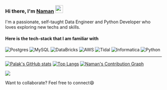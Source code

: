 ### Hi there, I'm [Naman](https://www.linkedin.com/in/GuptaNaman1998/) <img src="https://media.giphy.com/media/hvRJCLFzcasrR4ia7z/giphy.gif" width="25px">
I'm a passionate, self-taught Data Engineer and Python Developer who loves exploring new techs and skills.
#### Here is the tech-stack that I am familiar with
![Postgres](https://img.shields.io/badge/postgres-%23777BB4.svg?style=for-the-badge&logo=postgres&logoColor=white) 
![MySQL](https://img.shields.io/badge/mysql-%2309f.svg?style=for-the-badge&logo=mysql&logoColor=white) 
![DataBricks](https://img.shields.io/badge/databricks-%2dd0f.svg?style=for-the-badge&logo=databricks&logoColor=white) 
![AWS](https://img.shields.io/badge/AWS-%fcd300f.svg?style=for-the-badge&logo=AWS&logoColor=white) 
![Tidal](https://img.shields.io/badge/tidal-%23ddb.svg?style=for-the-badge&logo=tidal&logoColor=white) 
![Informatica](https://img.shields.io/badge/informatica-%2304aaf.svg?style=for-the-badge&logo=informatica&logoColor=white) 
<img alt="Python" src="https://img.shields.io/badge/python-%2314354C.svg?style=for-the-badge&logo=python&logoColor=white"/>
<hr>

[![Palak's GitHub stats](https://github-readme-stats.vercel.app/api?username=GuptaNaman1998&count_private=true&show_icons=true&theme=radical)](https://www.linkedin.com/in/naman-gupta-275b41170/)
[![Top Langs](https://github-readme-stats.vercel.app/api/top-langs/?username=GuptaNaman1998&layout=compact&theme=radical)](https://www.linkedin.com/in/naman-gupta-275b41170/)
[![Naman's Contribution Graph](https://activity-graph.herokuapp.com/graph?username=GuptaNaman1998&theme=redical)](https://github.com/GuptaNaman1998/github-readme-activity-graph)

![](https://komarev.com/ghpvc/?username=GuptaNaman1998&style=plastic&color=brightgreen)


Want to collaborate? Feel free to connect😄